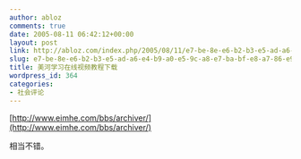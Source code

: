 ```yaml
---
author: abloz
comments: true
date: 2005-08-11 06:42:12+00:00
layout: post
link: http://abloz.com/index.php/2005/08/11/e7-be-8e-e6-b2-b3-e5-ad-a6-e4-b9-a0-e5-9c-a8-e7-ba-bf-e8-a7-86-e9-a2-91-e6-95-99-e7-a8-8b-e4-b8-8b-e8-bd-bd/
slug: e7-be-8e-e6-b2-b3-e5-ad-a6-e4-b9-a0-e5-9c-a8-e7-ba-bf-e8-a7-86-e9-a2-91-e6-95-99-e7-a8-8b-e4-b8-8b-e8-bd-bd
title: 美河学习在线视频教程下载
wordpress_id: 364
categories:
- 社会评论
---
```


[http://www.eimhe.com/bbs/archiver/](http://www.eimhe.com/bbs/archiver/)




相当不错。
